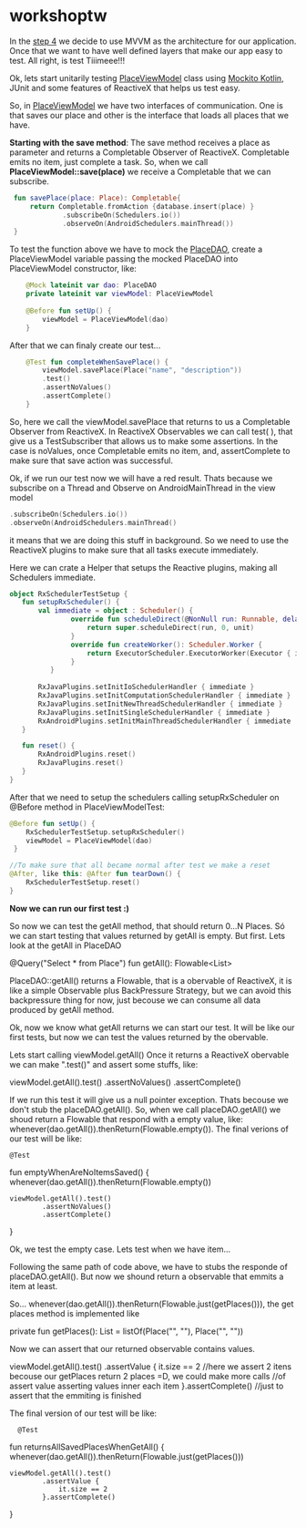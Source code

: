 # workshoptw

In the [step 4](https://github.com/roubertedgar/workshoptw/tree/step-4)  we decide to use MVVM as the architecture for our application. Once that we want to have well defined layers that make our app easy to test. All right, is test Tiiimeee!!!

Ok,  lets start unitarily testing [PlaceViewModel](https://github.com/roubertedgar/workshoptw/blob/step-5/app/src/main/java/workshoptw/com/work_shop_tw/views/place/PlaceViewModel.kt) class using [Mockito Kotlin](https://github.com/nhaarman/mockito-kotlin), JUnit and some features of ReactiveX that helps us test easy.

So, in [PlaceViewModel](https://github.com/roubertedgar/workshoptw/blob/step-5/app/src/main/java/workshoptw/com/work_shop_tw/views/place/PlaceViewModel.kt) we have two interfaces of communication. One is that saves our place and other is the interface that loads all places that we have.

**Starting with the save method**: The save method receives a place as parameter and returns a Completable Observer of ReactiveX. Completable emits no item, just complete a task. So, when we call **PlaceViewModel::save(place)** we receive a Completable that we can subscribe.

   ```kotlin
    fun savePlace(place: Place): Completable{
	    return Completable.fromAction {database.insert(place) } 
     		    .subscribeOn(Schedulers.io()) 
     		    .observeOn(AndroidSchedulers.mainThread())
	}
   ```

To test the function above we have to mock the [PlaceDAO](https://github.com/roubertedgar/workshoptw/blob/step-5/app/src/main/java/workshoptw/com/work_shop_tw/models/place/PlaceDAO.kt), create a PlaceViewModel variable passing the mocked PlaceDAO into PlaceViewModel constructor, like:

```kotlin
	@Mock lateinit var dao: PlaceDAO 
	private lateinit var viewModel: PlaceViewModel
	 
	@Before fun setUp() {
		viewModel = PlaceViewModel(dao) 
	}
```

After that we can finaly create our test...

```kotlin
	@Test fun completeWhenSavePlace() {
		viewModel.savePlace(Place("name", "description")) 
		.test() 
		.assertNoValues() 
		.assertComplete() 
	}
```

So, here we call the viewModel.savePlace that returns to us a Completable Observer from ReactiveX. In ReactiveX Observables we can call test( ), that give us a TestSubscriber that allows us to make some assertions. In the case is noValues, once Completable emits no item, and, assertComplete to make
sure that save action was successful. 

Ok, if we run our test now we will have a red result. Thats because we subscribe on a Thread and Observe on AndroidMainThread in the view model
```kotlin
.subscribeOn(Schedulers.io())
.observeOn(AndroidSchedulers.mainThread()
```

 it means that  we are doing this stuff in background. So we need to use the ReactiveX plugins to make sure that all tasks execute immediately.

Here we can crate a Helper that setups the Reactive plugins, making all Schedulers immediate.
 ```kotlin 
 object RxSchedulerTestSetup {
	fun setupRxScheduler() {
	    val immediate = object : Scheduler() {
			    override fun scheduleDirect(@NonNull run: Runnable, delay: Long, @NonNull unit: TimeUnit): Disposable {
			        return super.scheduleDirect(run, 0, unit)
			    }	
			    override fun createWorker(): Scheduler.Worker {
			        return ExecutorScheduler.ExecutorWorker(Executor { it.run() })
			    }
		   }
   
	    RxJavaPlugins.setInitIoSchedulerHandler { immediate }
	    RxJavaPlugins.setInitComputationSchedulerHandler { immediate }
	    RxJavaPlugins.setInitNewThreadSchedulerHandler { immediate }
	    RxJavaPlugins.setInitSingleSchedulerHandler { immediate }
	    RxAndroidPlugins.setInitMainThreadSchedulerHandler { immediate 	}
	}

	fun reset() {
	    RxAndroidPlugins.reset()
	    RxJavaPlugins.reset()
	}
}
```
After that we need to setup the schedulers calling setupRxScheduler on @Before method in PlaceViewModelTest:

```kotlin
@Before fun setUp() {
	RxSchedulerTestSetup.setupRxScheduler()
	viewModel = PlaceViewModel(dao) 
 }

//To make sure that all became normal after test we make a reset
@After, like this: @After fun tearDown() {
	RxSchedulerTestSetup.reset() 
}
```

**Now we can run our first test :)**

So now we can test the getAll method, that should return 0...N Places. Só we can start testing that values returned by
getAll is empty. But first. Lets look at the getAll in PlaceDAO

 @Query("Select * from Place")
fun getAll(): Flowable<List<Place>>

PlaceDAO::getAll() returns a Flowable, that is a obervable of ReactiveX, it is like a simple Observable<T> plus BackPressure
Strategy, but we can avoid this backpressure thing for now, just becouse we can consume all data produced by getAll method.

Ok, now we know what getAll returns we can start our test. It will be like our first tests, but now we can test the values
returned by the obervable.

Lets start calling viewModel.getAll()
Once it returns a ReactiveX obervable we can make ".test()" and assert some stuffs, like:

viewModel.getAll().test()
    .assertNoValues()
    .assertComplete()
    
If we run this test it will give us a null pointer exception. Thats becouse we don't stub the placeDAO.getAll().
So, when we call placeDAO.getAll() we shoud return a Flowable that respond with a empty value, like:
whenever(dao.getAll()).thenReturn(Flowable.empty()). The final verions of our test will be like:

    @Test
fun emptyWhenAreNoItemsSaved() {
    whenever(dao.getAll()).thenReturn(Flowable.empty())

    viewModel.getAll().test()
            .assertNoValues()
            .assertComplete()
}

Ok, we test the empty case. Lets test when we have item...

Following the same path of code above, we have to stubs the responde of placeDAO.getAll(). But now we shound return
a observable that emmits a item at least.

So... whenever(dao.getAll()).thenReturn(Flowable.just(getPlaces())), the get places method is implemented like

 private fun getPlaces(): List<Place> =
        listOf(Place("", ""), Place("", ""))

Now we can assert that our returned observable contains values.

 viewModel.getAll().test()
            .assertValue {
                it.size == 2 //here we assert 2 itens becouse our getPlaces return 2 places =D, we could make more calls
                //of assert value asserting values inner each item
             }.assertComplete() //just to assert that the emmiting is finished
             
  The final version of our test will be like:
  
      @Test
fun returnsAllSavedPlacesWhenGetAll() {
    whenever(dao.getAll()).thenReturn(Flowable.just(getPlaces()))

    viewModel.getAll().test()
            .assertValue {
                it.size == 2
            }.assertComplete()
}
```
                 
              
    

     
     


                    
                    
